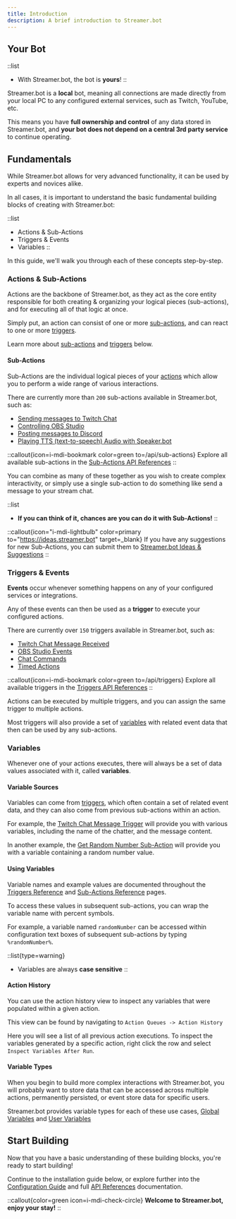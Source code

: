 ```yaml
---
title: Introduction
description: A brief introduction to Streamer.bot
---
```


## Your Bot
::list
- With Streamer.bot, the bot is **yours**!
::

Streamer.bot is a **local** bot, meaning all connections are made directly from your local PC to any configured external services, such as Twitch, YouTube, etc.

This means you have **full ownership and control** of any data stored in Streamer.bot, and **your bot does not depend on a central 3rd party service** to continue operating.

## Fundamentals
While Streamer.bot allows for very advanced functionality, it can be used by experts and novices alike.

In all cases, it is important to understand the basic fundamental building blocks of creating with Streamer.bot:

::list
- Actions & Sub-Actions
- Triggers & Events
- Variables
::

In this guide, we'll walk you through each of these concepts step-by-step.

### Actions & Sub-Actions
Actions are the backbone of Streamer.bot, as they act as the core entity responsible for both creating & organizing your logical pieces (sub-actions), and for executing all of that logic at once.

Simply put, an action can consist of one or more [sub-actions](#actions-sub-actions), and can react to one or more [triggers](#triggers-events).

Learn more about [sub-actions](#actions-sub-actions) and [triggers](#triggers-events) below.

#### Sub-Actions
Sub-Actions are the individual logical pieces of your [actions](#actions-sub-actions) which allow you to perform a wide range of various interactions.

There are currently more than `200` sub-actions available in Streamer.bot, such as:
- [Sending messages to Twitch Chat](/api/sub-actions/platforms/twitch/chat/send-message-to-channel)
- [Controlling OBS Studio](/api/sub-actions/broadcasters/obs-studio)
- [Posting messages to Discord](/api/sub-actions/integrations/discord)
- [Playing TTS (text-to-speech) Audio with Speaker.bot](/api/sub-actions/integrations/speakerbot)

::callout{icon=i-mdi-bookmark color=green to=/api/sub-actions}
Explore all available sub-actions in the [Sub-Actions API References](/api/sub-actions)
::

You can combine as many of these together as you wish to create complex interactivity, or simply use a single sub-action to do something like send a message to your stream chat.

::list
 - **If you can think of it, chances are you can do it with Sub-Actions!**
::

::callout{icon="i-mdi-lightbulb" color=primary to="https://ideas.streamer.bot" target=_blank}
If you have any suggestions for new Sub-Actions, you can submit them to [Streamer.bot Ideas & Suggestions](https://ideas.streamer.bot)
::

### Triggers & Events
**Events** occur whenever something happens on any of your configured services or integrations.

Any of these events can then be used as a **trigger** to execute your configured actions.

There are currently over `150` triggers available in Streamer.bot, such as:
- [Twitch Chat Message Received](/api/triggers/platforms/twitch)
- [OBS Studio Events](/api/triggers/broadcasters/obs-studio)
- [Chat Commands](/api/triggers/general/core/commands)
- [Timed Actions](/api/triggers/general/core/timed-actions)

::callout{icon=i-mdi-bookmark color=green to=/api/triggers}
Explore all available triggers in the [Triggers API References](/api/triggers)
::

Actions can be executed by multiple triggers, and you can assign the same trigger to multiple actions.

Most triggers will also provide a set of [variables](#variables) with related event data that then can be used by any sub-actions.

### Variables
Whenever one of your actions executes, there will always be a set of data values associated with it, called **variables**.

#### Variable Sources
Variables can come from [triggers](#triggers-events), which often contain a set of related event data, and they can also come from previous sub-actions within an action.

For example, the [Twitch Chat Message Trigger](/api/triggers/platforms/twitch) will provide you with various variables, including the name of the chatter, and the message content.

In another example, the [Get Random Number Sub-Action](/api/sub-actions/core) will provide you with a variable containing a random number value.

#### Using Variables
Variable names and example values are documented throughout the [Triggers Reference](/api/triggers) and [Sub-Actions Reference](/api/sub-actions) pages.

To access these values in subsequent sub-actions, you can wrap the variable name with percent symbols.

For example, a variable named `randomNumber` can be accessed within configuration text boxes of subsequent sub-actions by typing `%randomNumber%`.

::list{type=warning}
- Variables are always **case sensitive**
::

#### Action History
You can use the action history view to inspect any variables that were populated within a given action.

This view can be found by navigating to `Action Queues -> Action History`

Here you will see a list of all previous action executions. To inspect the variables generated by a specific action, right click the row and select `Inspect Variables After Run`.

#### Variable Types
When you begin to build more complex interactions with Streamer.bot, you will probably want to store data that can be accessed across multiple actions, permanently persisted, or event store data for specific users.

Streamer.bot provides variable types for each of these use cases, [Global Variables](/guide/variables#global-variables) and [User Variables](/guide/variables#user-variables)

## Start Building
Now that you have a basic understanding of these building blocks, you're ready to start building!

Continue to the installation guide below, or explore further into the [Configuration Guide](/guide) and full [API References](/api) documentation.

::callout{color=green icon=i-mdi-check-circle}
**Welcome to Streamer.bot, enjoy your stay!**
::